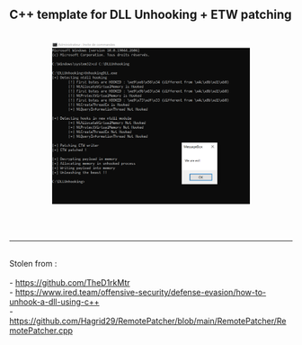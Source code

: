 <h2> C++ template for DLL Unhooking + ETW patching </h2>

<br />


<div align="center" width="100%">
<img src="https://raw.githubusercontent.com/Processus-Thief/UnhookingDLL/main/unhooking.PNG" width="70%;">
</div>

<br /><br />
<hr />
<br />
Stolen from :<br />
<br />
- <a href="https://github.com/TheD1rkMtr">https://github.com/TheD1rkMtr</a><br />
- <a href="https://www.ired.team/offensive-security/defense-evasion/how-to-unhook-a-dll-using-c++">https://www.ired.team/offensive-security/defense-evasion/how-to-unhook-a-dll-using-c++</a><br />
- <a href="https://github.com/Hagrid29/RemotePatcher/blob/main/RemotePatcher/RemotePatcher.cpp">https://github.com/Hagrid29/RemotePatcher/blob/main/RemotePatcher/RemotePatcher.cpp</a><br /><br />
<br />


